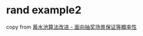 # rand example2

copy from [蓄水池算法改进 - 面向抽奖场景保证等概率性](https://mp.weixin.qq.com/s/gsDxhzuHknCju3ixEddaog)
